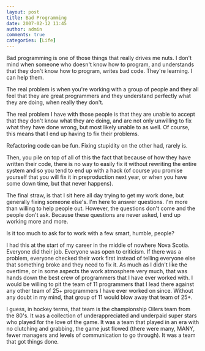 ```yaml
---
layout: post
title: Bad Programming
date: 2007-02-12 11:45
author: admin
comments: true
categories: [Life]
---
```

Bad programming is one of those things that really drives me nuts.  I don't mind when someone who doesn't know how to program, and understands that they don't know how to program, writes bad code.  They're learning.  I can help them.

The real problem is when you're working with a group of people and they all feel that they are great programmers and they understand perfectly what they are doing, when really they don't.

The real problem I have with those people is that they are unable to accept that they don't know what they are doing, and are not only unwilling to fix what they have done wrong, but most likely unable to as well.  Of course, this means that I end up having to fix their problems.

Refactoring code can be fun.  Fixing stupidity on the other had, rarely is.

Then, you pile on top of all of this the fact that because of how they have written their code, there is no way to easily fix it without rewriting the entire system and so you tend to end up with a hack (of course you promise yourself that you will fix it in preproduction next year, or when you have some down time, but that never happens).

The final straw, is that I sit here all day trying to get my work done, but generally fixing someone else's.  I'm here to answer questions.  I'm more than willing to help people out.  However, the questions don't come and the people don't ask.  Because these questions are never asked, I end up working more and more.

Is it too much to ask for to work with a few smart, humble, people?  

I had this at the start of my career in the middle of nowhere Nova Scotia.  Everyone did their job.  Everyone was open to criticism.  If there was a problem, everyone checked their work first instead of telling everyone else that something broke and they need to fix it.  As much as I didn't like the overtime, or in some aspects the work atmosphere very much, that was hands down the best crew of programmers that I have ever worked with.  I would be willing to pit the team of 11 programmers that I lead there against any other team of 25+ programmers I have ever worked on since.  Without any doubt in my mind, that group of 11 would blow away that team of 25+.

I guess, in hockey terms, that team is the championship Oilers team from the 80's.  It was a collection of underappreciated and underpaid super stars who played for the love of the game.  It was a team that played in an era with no clutching and grabbing, the game just flowed (there were many, MANY, fewer managers and levels of communication to go through).  It was a team that got things done.
